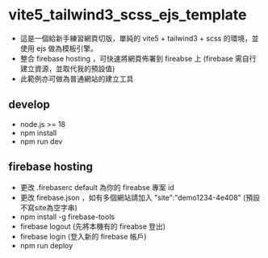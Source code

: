 # vite5_tailwind3_scss_ejs_template

- 這是一個給新手練習網頁切版，單純的 vite5 + tailwind3 + scss 的環境，並使用 ejs 做為模板引擎。
- 整合 firebase hosting ，可快速將網頁佈署到 fireabse 上 (firebase 需自行建立資源，並取代我的預設值)
- 此範例亦可做為普通網站的建立工具

## develop

- node.js >= 18
- npm install
- npm run dev

## firebase hosting

- 更改 .firebaserc default 為你的 fireabse 專案 id
- 更改 firebase.json ，如有多個網站請加入 "site":"demo1234-4e408" (預設不寫site為空字串)
- npm install -g firebase-tools
- firebase logout (先將本機有的 fireabse 登出)
- firebase login (登入新的 firebase 帳戶)
- npm run deploy 

